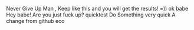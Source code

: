 Never Give Up Man , Keep like this and you will get the results! =)) ok babe
Hey babe! Are you just fuck up?
quicktest
Do Something very quick
A change from github eco
